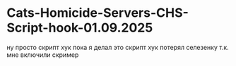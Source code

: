 # Cats-Homicide-Servers-CHS-Script-hook-01.09.2025
ну просто скрипт хук пока я делал это скрипт хук потерял селезенку т.к. мне включили скример
